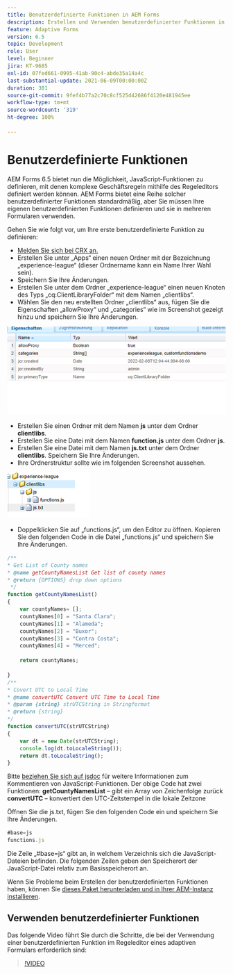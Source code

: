 ```yaml
---
title: Benutzerdefinierte Funktionen in AEM Forms
description: Erstellen und Verwenden benutzerdefinierter Funktionen in einem adaptiven Formular
feature: Adaptive Forms
version: 6.5
topic: Development
role: User
level: Beginner
jira: KT-9685
exl-id: 07fed661-0995-41ab-90c4-abde35a14a4c
last-substantial-update: 2021-06-09T00:00:00Z
duration: 301
source-git-commit: 9fef4b77a2c70c8cf525d42686f4120e481945ee
workflow-type: tm+mt
source-wordcount: '319'
ht-degree: 100%

---
```


# Benutzerdefinierte Funktionen

AEM Forms 6.5 bietet nun die Möglichkeit, JavaScript-Funktionen zu definieren, mit denen komplexe Geschäftsregeln mithilfe des Regeleditors definiert werden können.
AEM Forms bietet eine Reihe solcher benutzerdefinierter Funktionen standardmäßig, aber Sie müssen Ihre eigenen benutzerdefinierten Funktionen definieren und sie in mehreren Formularen verwenden.

Gehen Sie wie folgt vor, um Ihre erste benutzerdefinierte Funktion zu definieren:
* [Melden Sie sich bei CRX an.](http://localhost:4502/crx/de/index.jsp#/apps/experience-league/clientlibs)
* Erstellen Sie unter „Apps“ einen neuen Ordner mit der Bezeichnung „experience-league“ (dieser Ordnername kann ein Name Ihrer Wahl sein).
* Speichern Sie Ihre Änderungen.
* Erstellen Sie unter dem Ordner „experience-league“ einen neuen Knoten des Typs „cq:ClientLibraryFolder“ mit dem Namen „clientlibs“.
* Wählen Sie den neu erstellten Ordner „clientlibs“ aus, fügen Sie die Eigenschaften „allowProxy“ und „categories“ wie im Screenshot gezeigt hinzu und speichern Sie Ihre Änderungen.

![client-lib](assets/custom-functions.png)
* Erstellen Sie einen Ordner mit dem Namen **js** unter dem Ordner **clientlibs**.
* Erstellen Sie eine Datei mit dem Namen **function.js** unter dem Ordner **js**.
* Erstellen Sie eine Datei mit dem Namen **js.txt** unter dem Ordner **clientlibs**. Speichern Sie Ihre Änderungen.
* Ihre Ordnerstruktur sollte wie im folgenden Screenshot aussehen.

![Regeleditor](assets/folder-structure.png)

* Doppelklicken Sie auf „functions.js“, um den Editor zu öffnen.
Kopieren Sie den folgenden Code in die Datei „functions.js“ und speichern Sie Ihre Änderungen.

```javascript
/**
* Get List of County names
* @name getCountyNamesList Get list of county names
* @return {OPTIONS} drop down options 
 */
function getCountyNamesList()
{
    var countyNames= [];
    countyNames[0] = "Santa Clara";
    countyNames[1] = "Alameda";
    countyNames[2] = "Buxor";
    countyNames[3] = "Contra Costa";
    countyNames[4] = "Merced";

    return countyNames;

}
/**
* Covert UTC to Local Time
* @name convertUTC Convert UTC Time to Local Time
* @param {string} strUTCString in Stringformat
* @return {string}
*/
function convertUTC(strUTCString)
{
    var dt = new Date(strUTCString);
    console.log(dt.toLocaleString());
    return dt.toLocaleString();
}
```

Bitte [beziehen Sie sich auf jsdoc](https://jsdoc.app/index.html) für weitere Informationen zum Kommentieren von JavaScript-Funktionen.
Der obige Code hat zwei Funktionen:
**getCountyNamesList** – gibt ein Array von Zeichenfolge zurück
**convertUTC** – konvertiert den UTC-Zeitstempel in die lokale Zeitzone

Öffnen Sie die js.txt, fügen Sie den folgenden Code ein und speichern Sie Ihre Änderungen.

```javascript
#base=js
functions.js
```

Die Zeile „#base=js“ gibt an, in welchem Verzeichnis sich die JavaScript-Dateien befinden.
Die folgenden Zeilen geben den Speicherort der JavaScript-Datei relativ zum Basisspeicherort an.

Wenn Sie Probleme beim Erstellen der benutzerdefinierten Funktionen haben, können Sie [dieses Paket herunterladen und in Ihrer AEM-Instanz installieren](assets/custom-functions.zip).

## Verwenden benutzerdefinierter Funktionen

Das folgende Video führt Sie durch die Schritte, die bei der Verwendung einer benutzerdefinierten Funktion im Regeleditor eines adaptiven Formulars erforderlich sind:
>[!VIDEO](https://video.tv.adobe.com/v/340305?quality=12&learn=on)
